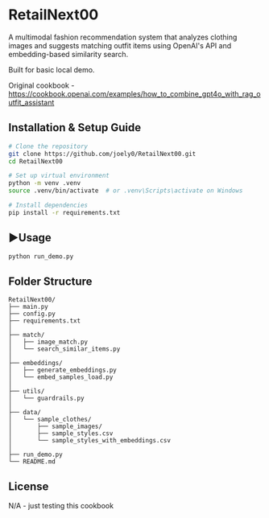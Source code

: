 # RetailNext00

A multimodal fashion recommendation system that analyzes clothing images and suggests matching outfit items using OpenAI's API and embedding-based similarity search.

Built for basic local demo. 

Original cookbook - https://cookbook.openai.com/examples/how_to_combine_gpt4o_with_rag_outfit_assistant

## Installation & Setup Guide

```bash
# Clone the repository
git clone https://github.com/joely0/RetailNext00.git
cd RetailNext00

# Set up virtual environment
python -m venv .venv
source .venv/bin/activate  # or .venv\Scripts\activate on Windows

# Install dependencies
pip install -r requirements.txt
```

## ▶Usage

```bash
python run_demo.py
```

## Folder Structure

```
RetailNext00/
├── main.py
├── config.py
├── requirements.txt
│
├── match/
│   ├── image_match.py
│   └── search_similar_items.py
│
├── embeddings/
│   ├── generate_embeddings.py
│   └── embed_samples_load.py
│
├── utils/
│   └── guardrails.py
│
├── data/
│   └── sample_clothes/
│       ├── sample_images/
│       ├── sample_styles.csv
│       └── sample_styles_with_embeddings.csv
│
├── run_demo.py
└── README.md
```


## License

N/A - just testing this cookbook